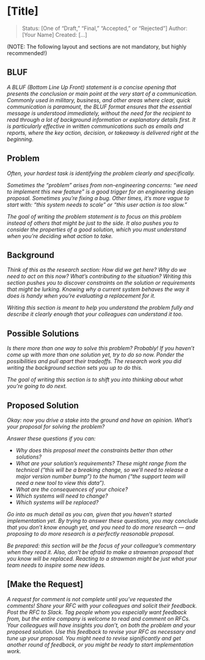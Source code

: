 # [Title]

> Status: [One of “Draft,” “Final,” “Accepted,” or “Rejected”]
> Author: [Your Name]
> Created: [...]

(NOTE: The following layout and sections are not mandatory, but highly recommended!)

## BLUF
_A BLUF (Bottom Line Up Front) statement is a concise opening that presents the conclusion or main point at the very start of a communication. Commonly used in military, business, and other areas where clear, quick communication is paramount, the BLUF format ensures that the essential message is understood immediately, without the need for the recipient to read through a lot of background information or explanatory details first. It is particularly effective in written communications such as emails and reports, where the key action, decision, or takeaway is delivered right at the beginning._

## Problem
_Often, your hardest task is identifying the problem clearly and specifically._

_Sometimes the “problem” arises from non-engineering concerns: “we need to implement this new feature” is a good trigger for an engineering design proposal. Sometimes you’re fixing a bug. Other times, it’s more vague to start with: “this system needs to scale” or “this user action is too slow.”_

_The goal of writing the problem statement is to focus on this problem instead of others that might be just to the side. It also pushes you to consider the properties of a good solution, which you must understand when you’re deciding what action to take._

## Background

_Think of this as the research section: How did we get here? Why do we need to act on this now? What’s contributing to the situation? Writing this section pushes you to discover constraints on the solution or requirements that might be lurking. Knowing why a current system behaves the way it does is handy when you’re evaluating a replacement for it._

_Writing this section is meant to help you understand the problem fully and describe it clearly enough that your colleagues can understand it too._

## Possible Solutions
_Is there more than one way to solve this problem? Probably! If you haven’t come up with more than one solution yet, try to do so now. Ponder the possibilities and pull apart their tradeoffs. The research work you did writing the background section sets you up to do this._

_The goal of writing this section is to shift you into thinking about what you’re going to do next._

## Proposed Solution

_Okay: now you drive a stake into the ground and have an opinion. What’s your proposal for solving the problem?_

_Answer these questions if you can:_
* _Why does this proposal meet the constraints better than other solutions?_
* _What are your solution’s requirements? These might range from the technical (“this will be a breaking change, so we’ll need to release a major version number bump”) to the human (“the support team will need a new tool to view this data”)._
* _What are the consequences of your choice?_
* _Which systems will need to change?_
* _Which systems will be replaced?_

_Go into as much detail as you can, given that you haven’t started implementation yet. By trying to answer these questions, you may conclude that you don’t know enough yet, and you need to do more research — and proposing to do more research is a perfectly reasonable proposal._

_Be prepared: this section will be the focus of your colleague’s commentary when they read it. Also, don’t be afraid to make a strawman proposal that you know will be replaced. Reacting to a strawman might be just what your team needs to inspire some new ideas._

## [Make the Request]

_A request for comment is not complete until you’ve requested the comments! Share your RFC with your colleagues and solicit their feedback. Post the RFC to Slack. Tag people whom you especially want feedback from, but the entire company is welcome to read and comment on RFCs. Your colleagues will have insights you don’t, on both the problem and your proposed solution. Use this feedback to revise your RFC as necessary and tune up your proposal. You might need to revise significantly and get another round of feedback, or you might be ready to start implementation work._
